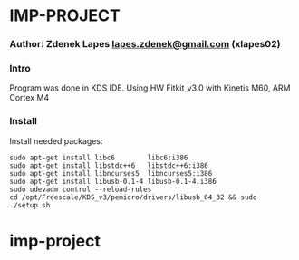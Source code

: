 # IMP-PROJECT

### Author: Zdenek Lapes <lapes.zdenek@gmail.com> (xlapes02)


### Intro
Program was done in KDS IDE.
Using HW Fitkit_v3.0 with Kinetis M60, ARM Cortex M4

### Install
Install needed packages:
```
sudo apt-get install libc6        libc6:i386
sudo apt-get install libstdc++6   libstdc++6:i386
sudo apt-get install libncurses5  libncurses5:i386
sudo apt-get install libusb-0.1-4 libusb-0.1-4:i386
sudo udevadm control --reload-rules
cd /opt/Freescale/KDS_v3/pemicro/drivers/libusb_64_32 && sudo ./setup.sh
```

# imp-project
